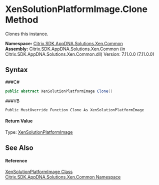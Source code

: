 # XenSolutionPlatformImage.Clone Method 
 

Clones this instance.

**Namespace:**&nbsp;<a href="N_Citrix_SDK_AppDNA_Solutions_Xen_Common">Citrix.SDK.AppDNA.Solutions.Xen.Common</a><br />**Assembly:**&nbsp;Citrix.SDK.AppDNA.Solutions.Xen.Common (in Citrix.SDK.AppDNA.Solutions.Xen.Common.dll) Version: 7.11.0.0 (7.11.0.0)

## Syntax

###C#
```csharp
public abstract XenSolutionPlatformImage Clone()
```

###VB
```vbnet
Public MustOverride Function Clone As XenSolutionPlatformImage
```


#### Return Value
Type: <a href="T_Citrix_SDK_AppDNA_Solutions_Xen_Common_XenSolutionPlatformImage">XenSolutionPlatformImage</a><br />

## See Also


#### Reference
<a href="T_Citrix_SDK_AppDNA_Solutions_Xen_Common_XenSolutionPlatformImage">XenSolutionPlatformImage Class</a><br /><a href="N_Citrix_SDK_AppDNA_Solutions_Xen_Common">Citrix.SDK.AppDNA.Solutions.Xen.Common Namespace</a><br />